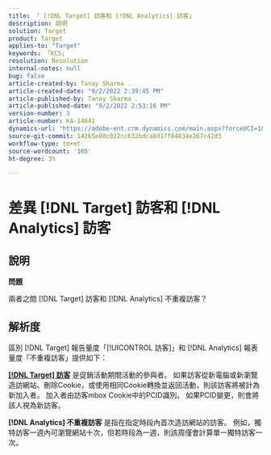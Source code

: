 ```yaml
---
title: 「 [!DNL Target] 訪客和 [!DNL Analytics] 訪客」
description: 說明
solution: Target
product: Target
applies-to: "Target"
keywords: 「KCS」
resolution: Resolution
internal-notes: null
bug: false
article-created-by: Tanay Sharma .
article-created-date: "9/2/2022 2:39:45 PM"
article-published-by: Tanay Sharma .
article-published-date: "9/2/2022 2:53:16 PM"
version-number: 3
article-number: KA-14641
dynamics-url: "https://adobe-ent.crm.dynamics.com/main.aspx?forceUCI=1&pagetype=entityrecord&etn=knowledgearticle&id=d7fa2510-cd2a-ed11-9db1-002248086735"
source-git-commit: 14265e80c022cc632bdca8d17f84834e267c42d3
workflow-type: tm+mt
source-wordcount: '165'
ht-degree: 3%

---
```


# 差異 [!DNL Target] 訪客和 [!DNL Analytics] 訪客

## 說明


<b>問題</b>

兩者之間 [!DNL Target] 訪客和 [!DNL Analytics] 不重複訪客？


## 解析度


區別 [!DNL Target] 報告量度「[!UICONTROL 訪客]」和 [!DNL Analytics] 報表量度「不重複訪客」提供如下：

<u><b>[!DNL Target] 訪客</b></u> 是促銷活動期間活動的參與者。 如果訪客從新電腦或新瀏覽造訪網站、刪除Cookie，或使用相同Cookie轉換並返回活動，則該訪客將被計為新加入者。 加入者由訪客mbox Cookie中的PCID識別。 如果PCID變更，則會將該人視為新訪客。

<b>[!DNL Analytics] 不重複訪客</b> 是指在指定時段內首次造訪網站的訪客。 例如，獨特訪客一週內可瀏覽網站十次，但若時段為一週，則該周僅會計算單一獨特訪客一次。





